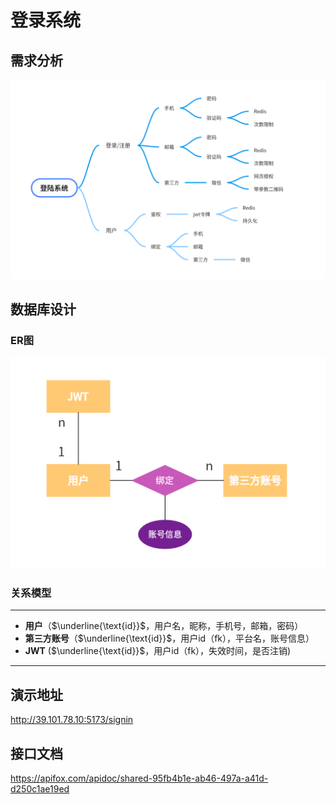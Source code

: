 # 登录系统
## 需求分析
![image](picture/signon-思维导图.PNG)
## 数据库设计
### ER图
![image](picture/signon-er.PNG)
### 关系模型
****
- **用户**（$\underline{\text{id}}$，用户名，昵称，手机号，邮箱，密码）
- **第三方账号**（$\underline{\text{id}}$，用户id（fk），平台名，账号信息）
- **JWT** ($\underline{\text{id}}$，用户id（fk），失效时间，是否注销)
****
## 演示地址 
http://39.101.78.10:5173/signin
## 接口文档 
https://apifox.com/apidoc/shared-95fb4b1e-ab46-497a-a41d-d250c1ae19ed
